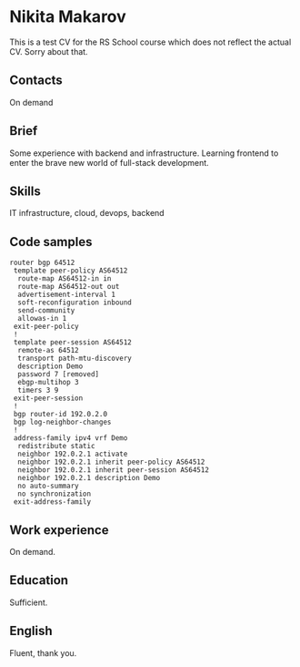 # Nikita Makarov

This is a test CV for the RS School course which does not reflect the actual CV. Sorry about that.

## Contacts

On demand

## Brief

Some experience with backend and infrastructure. Learning frontend to enter the brave new world of full-stack development.

## Skills

IT infrastructure, cloud, devops, backend

## Code samples

```shell
router bgp 64512
 template peer-policy AS64512
  route-map AS64512-in in
  route-map AS64512-out out
  advertisement-interval 1
  soft-reconfiguration inbound
  send-community
  allowas-in 1
 exit-peer-policy
 !
 template peer-session AS64512
  remote-as 64512
  transport path-mtu-discovery
  description Demo
  password 7 [removed]
  ebgp-multihop 3
  timers 3 9
 exit-peer-session
 !
 bgp router-id 192.0.2.0
 bgp log-neighbor-changes
 !
 address-family ipv4 vrf Demo
  redistribute static
  neighbor 192.0.2.1 activate
  neighbor 192.0.2.1 inherit peer-policy AS64512
  neighbor 192.0.2.1 inherit peer-session AS64512
  neighbor 192.0.2.1 description Demo
  no auto-summary
  no synchronization
 exit-address-family
```

## Work experience

On demand.

## Education

Sufficient.

## English

Fluent, thank you.

